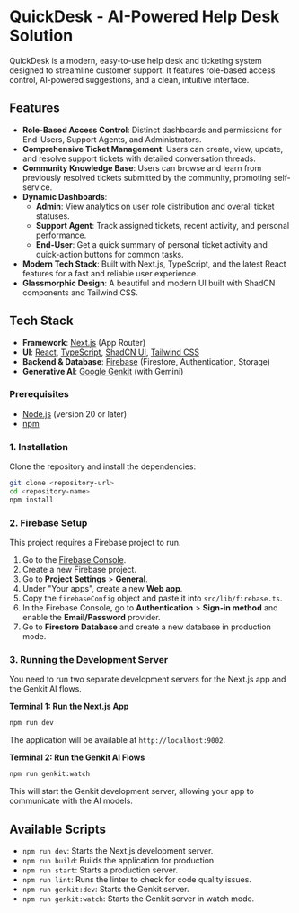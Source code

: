 # QuickDesk - AI-Powered Help Desk Solution

QuickDesk is a modern, easy-to-use help desk and ticketing system designed to streamline customer support. It features role-based access control, AI-powered suggestions, and a clean, intuitive interface.

## Features

- **Role-Based Access Control**: Distinct dashboards and permissions for End-Users, Support Agents, and Administrators.
- **Comprehensive Ticket Management**: Users can create, view, update, and resolve support tickets with detailed conversation threads.
- **Community Knowledge Base**: Users can browse and learn from previously resolved tickets submitted by the community, promoting self-service.
- **Dynamic Dashboards**:
    - **Admin**: View analytics on user role distribution and overall ticket statuses.
    - **Support Agent**: Track assigned tickets, recent activity, and personal performance.
    - **End-User**: Get a quick summary of personal ticket activity and quick-action buttons for common tasks.
- **Modern Tech Stack**: Built with Next.js, TypeScript, and the latest React features for a fast and reliable user experience.
- **Glassmorphic Design**: A beautiful and modern UI built with ShadCN components and Tailwind CSS.

## Tech Stack

- **Framework**: [Next.js](https://nextjs.org/) (App Router)
- **UI**: [React](https://react.dev/), [TypeScript](https://www.typescriptlang.org/), [ShadCN UI](https://ui.shadcn.com/), [Tailwind CSS](https://tailwindcss.com/)
- **Backend & Database**: [Firebase](https://firebase.google.com/) (Firestore, Authentication, Storage)
- **Generative AI**: [Google Genkit](https://firebase.google.com/docs/genkit) (with Gemini)
### Prerequisites

- [Node.js](https://nodejs.org/) (version 20 or later)
- [npm](https://www.npmjs.com/)

### 1. Installation

Clone the repository and install the dependencies:

```bash
git clone <repository-url>
cd <repository-name>
npm install
```

### 2. Firebase Setup

This project requires a Firebase project to run.

1.  Go to the [Firebase Console](https://console.firebase.google.com/).
2.  Create a new Firebase project.
3.  Go to **Project Settings** > **General**.
4.  Under "Your apps", create a new **Web app**.
5.  Copy the `firebaseConfig` object and paste it into `src/lib/firebase.ts`.
6.  In the Firebase Console, go to **Authentication** > **Sign-in method** and enable the **Email/Password** provider.
7.  Go to **Firestore Database** and create a new database in production mode.

### 3. Running the Development Server

You need to run two separate development servers for the Next.js app and the Genkit AI flows.

**Terminal 1: Run the Next.js App**
```bash
npm run dev
```
The application will be available at `http://localhost:9002`.

**Terminal 2: Run the Genkit AI Flows**
```bash
npm run genkit:watch
```
This will start the Genkit development server, allowing your app to communicate with the AI models.

## Available Scripts

- `npm run dev`: Starts the Next.js development server.
- `npm run build`: Builds the application for production.
- `npm run start`: Starts a production server.
- `npm run lint`: Runs the linter to check for code quality issues.
- `npm run genkit:dev`: Starts the Genkit server.
- `npm run genkit:watch`: Starts the Genkit server in watch mode.
